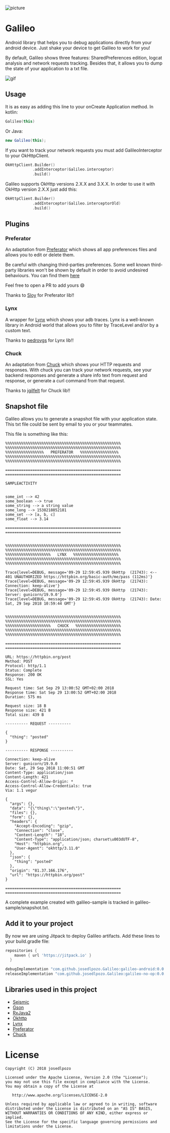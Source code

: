 ![picture](media/galileo-80px.png)

# Galileo

Android library that helps you to debug applications directly from your android device. Just shake your device to get Galileo to work for you!

By default, Galileo shows three features: SharedPreferences edition, logcat analysis and network requests tracking. Besides that, it allows you to dump the state of your application to a txt file.

![gif](media/galileo.gif)

## Usage

It is as easy as adding this line to your onCreate Application method. In kotlin:

```kotlin
Galileo(this)
```

Or Java:

```java
new Galileo(this);
```

If you want to track your network requests you must add GalileoInterceptor to your OkHttpClient.

```kotlin
OkHttpClient.Builder()
            .addInterceptor(Galileo.interceptor)
            .build()
```

Galileo supports OkHttp versions 2.X.X and 3.X.X. In order to use it with OkHttp version 2.X.X just add this:
```kotlin
OkHttpClient.Builder()
            .addInterceptor(Galileo.interceptorOld)
            .build()
```

## Plugins

### Preferator

An adaptation from [Preferator] which shows all app preferences files and allows you to edit or delete them.

Be careful with changing third-parties preferences. Some well known third-party libraries won't be shown by default in order to avoid undesired behaviours. You can find them [here] 

Feel free to open a PR to add yours 😄

Thanks to [Sloy] for Preferator lib!!

### Lynx

A wrapper for [Lynx] which shows your adb traces. Lynx is a well-known library in Android world that allows you to filter by TraceLevel and/or by a custom text.

Thanks to [pedrovgs] for Lynx lib!!

### Chuck

An adaptation from [Chuck] which shows your HTTP requests and responses. With chuck you can track your network requests, see your backend responses and generate a share info text from request and response, or generate a curl command from that request.

Thanks to [jgilfelt] for Chuck lib!!

## Snapshot file
Galileo allows you to generate a snapshot file with your application state. This txt file could be sent by email to you or your teammates.

This file is something like this:

```text
%%%%%%%%%%%%%%%%%%%%%%%%%%%%%%%%%%%%%%%%%%%%%%%%%%%
%%%%%%%%%%%%%%%%%%%%%%%%%%%%%%%%%%%%%%%%%%%%%%%%%%%
%%%%%%%%%%%%%%%%%   PREFERATOR   %%%%%%%%%%%%%%%%%
%%%%%%%%%%%%%%%%%%%%%%%%%%%%%%%%%%%%%%%%%%%%%%%%%%%
%%%%%%%%%%%%%%%%%%%%%%%%%%%%%%%%%%%%%%%%%%%%%%%%%%%

===================================================
===================================================

SAMPLEACTIVITY 


some_int --> 42
some_boolean --> true
some_string --> a string value
some_long --> 1538218852181
some_set --> [a, b, c]
some_float --> 3.14

===================================================
===================================================


%%%%%%%%%%%%%%%%%%%%%%%%%%%%%%%%%%%%%%%%%%%%%%%%%%%
%%%%%%%%%%%%%%%%%%%%%%%%%%%%%%%%%%%%%%%%%%%%%%%%%%%
%%%%%%%%%%%%%%%%%%%%   LYNX   %%%%%%%%%%%%%%%%%%%%
%%%%%%%%%%%%%%%%%%%%%%%%%%%%%%%%%%%%%%%%%%%%%%%%%%%
%%%%%%%%%%%%%%%%%%%%%%%%%%%%%%%%%%%%%%%%%%%%%%%%%%%

Trace{level=DEBUG, message='09-29 12:59:45.939 OkHttp  (21743): <-- 401 UNAUTHORIZED https://httpbin.org/basic-auth/me/pass (112ms)'}
Trace{level=DEBUG, message='09-29 12:59:45.939 OkHttp  (21743): Connection: keep-alive'}
Trace{level=DEBUG, message='09-29 12:59:45.939 OkHttp  (21743): Server: gunicorn/19.9.0'}
Trace{level=DEBUG, message='09-29 12:59:45.939 OkHttp  (21743): Date: Sat, 29 Sep 2018 10:59:44 GMT'}


%%%%%%%%%%%%%%%%%%%%%%%%%%%%%%%%%%%%%%%%%%%%%%%%%%%
%%%%%%%%%%%%%%%%%%%%%%%%%%%%%%%%%%%%%%%%%%%%%%%%%%%
%%%%%%%%%%%%%%%%%%%%   CHUCK   %%%%%%%%%%%%%%%%%%%%
%%%%%%%%%%%%%%%%%%%%%%%%%%%%%%%%%%%%%%%%%%%%%%%%%%%
%%%%%%%%%%%%%%%%%%%%%%%%%%%%%%%%%%%%%%%%%%%%%%%%%%%

===================================================
===================================================

URL: https://httpbin.org/post
Method: POST
Protocol: http/1.1
Status: Complete
Response: 200 OK
SSL: Yes

Request time: Sat Sep 29 13:00:52 GMT+02:00 2018
Response time: Sat Sep 29 13:00:52 GMT+02:00 2018
Duration: 575 ms

Request size: 18 B
Response size: 421 B
Total size: 439 B

---------- REQUEST ----------

{
  "thing": "posted"
}

---------- RESPONSE ----------

Connection: keep-alive
Server: gunicorn/19.9.0
Date: Sat, 29 Sep 2018 11:00:51 GMT
Content-Type: application/json
Content-Length: 421
Access-Control-Allow-Origin: *
Access-Control-Allow-Credentials: true
Via: 1.1 vegur

{
  "args": {},
  "data": "{\"thing\":\"posted\"}",
  "files": {},
  "form": {},
  "headers": {
    "Accept-Encoding": "gzip",
    "Connection": "close",
    "Content-Length": "18",
    "Content-Type": "application/json; charset\u003dUTF-8",
    "Host": "httpbin.org",
    "User-Agent": "okhttp/3.11.0"
  },
  "json": {
    "thing": "posted"
  },
  "origin": "81.37.166.176",
  "url": "https://httpbin.org/post"
}

===================================================
===================================================
```

A complete example created with galileo-sample is tracked in galileo-sample/snapshot.txt.

## Add it to your project

By now we are using Jitpack to deploy Galileo artifacts. Add these lines to your build.gradle file:

```groovy
repositories {
    maven { url 'https://jitpack.io' }
  }
```

```groovy
debugImplementation "com.github.josedlpozo.Galileo:galileo-android:0.0.4"
releaseImplementation "com.github.josedlpozo.Galileo:galileo-no-op:0.0.4"
```

## Libraries used in this project

* [Seismic]
* [Gson]
* [RxJava2]
* [Okhttp]
* [Lynx]
* [Preferator]
* [Chuck]


# License

    Copyright (C) 2018 josedlpozo

    Licensed under the Apache License, Version 2.0 (the "License");
    you may not use this file except in compliance with the License.
    You may obtain a copy of the License at

       http://www.apache.org/licenses/LICENSE-2.0

    Unless required by applicable law or agreed to in writing, software
    distributed under the License is distributed on an "AS IS" BASIS,
    WITHOUT WARRANTIES OR CONDITIONS OF ANY KIND, either express or implied.
    See the License for the specific language governing permissions and
    limitations under the License.
    
[Seismic]: https://github.com/square/seismic
[Gson]: https://github.com/google/gson
[RxJava2]: https://github.com/ReactiveX/RxJava
[Okhttp]: https://github.com/square/okhttp
[Lynx]: https://github.com/pedrovgs/Lynx
[Preferator]: https://github.com/Sloy/preferator
[Chuck]: https://github.com/jgilfelt/chuck
[Sloy]: https://github.com/Sloy
[here]: https://github.com/josedlpozo/Galileo/blob/master/galileo/src/main/java/com/josedlpozo/galileo/preferator/SdkFilter.kt
[pedrovgs]: https://github.com/pedrovgs
[jgilfelt]: https://github.com/jgilfelt